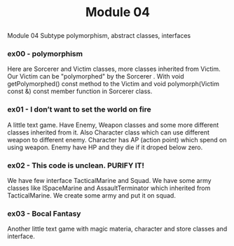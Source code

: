 # <p align=center> Module 04 </p>

Module 04
Subtype polymorphism, abstract classes, interfaces

### ex00 - polymorphism

Here are Sorcerer and Victim classes, more classes inherited from Victim. Our Victim can be "polymorphed" by the Sorcerer . With void getPolymorphed() const method to the Victim and void polymorph(Victim const &) const member function in Sorcerer class.

### ex01 -  I don’t want to set the world on fire

A little text game. Have Enemy, Weapon classes and some more different classes inherited from it. Also Character class which can use different weapon to different enemy. Character has AP (action point) which spend on using weapon. Enemy have HP and they die if it droped below zero.

### ex02 - This code is unclean. PURIFY IT!

We have few interface TacticalMarine and Squad.
We have some army classes like ISpaceMarine and AssaultTerminator which inherited from TacticalMarine.
We create some army and put it on squad.

### ex03 - Bocal Fantasy

Another little text game with magic materia, character and store classes and interface.